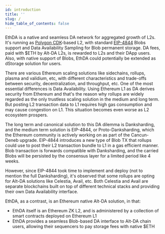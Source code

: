 ```yaml
---
id: introduction
title: ''
slug: /
hide_table_of_contents: false
---
```


EthDA is a native and seamless DA network for aggregated growth of L2s. It's running as [Polygon CDK](https://polygon.technology/polygon-cdk)-based L2, with standard [EIP-4844](https://www.eip4844.com) Blobs support and Data Availability Sampling for Blob permanent storage. DA fees, paid with $ETH by Alt-DA L2s, is rewarded to L2s and their DApp users. Also, with native support of Blobs, EthDA could potentially be extended as dStorage solution for users.

There are various Ethereum scaling solutions like sidechains, rollups, plasma and validium, etc, with different characteristics and trade-offs between security, decentralization, and throughput, etc. One of the most essential differences is Data Availability. Using Ethereum L1 as DA derives security from Ethereum and that's the reason why rollups are widely regarded as the only trustless scaling solution in the medium and long term. But posting L2 transaction data to L1 requires high gas consumption and may cause congestion on L1. This situation becomes even worse as L2 ecosystem prospers.

The long term and canonical solution to this DA dilemma is Danksharding, and the medium term solution is EIP-4844, or Proto-Danksharding, which the Ethereum community is actively working on as part of the Cancun-Deneb upgrade. EIP-4844 introduces a new type of Blob TX that rollups could use to post their L2 transaction bundle to L1 in a gas efficient manner. Blob transaction is forwards compatible with Danksharding, and the carried Blobs will be persisted by the consensus layer for a limited period like 4 weeks.

However, since EIP-4844 took time to implement and deploy (not to mention the full Danksharding), it's observed that some rollups are opting for Alt-DA solutions like Celestia, Avail, etc. Both Celestia and Avail are separate blockchains built on top of different technical stacks and providing their own Data Availability interface.

EthDA, as a contrast, is an Ethereum native Alt-DA solution, in that:
- EthDA itself is an Ethereum ZK L2, and is administered by a collection of smart contracts deployed on Ethereum L1
- EthDA provides a seamless Blob-based DA interface to Alt-DA chain users, allowing their sequencers to pay storage fees with native $ETH